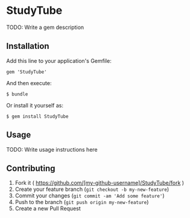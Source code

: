 # StudyTube

TODO: Write a gem description

## Installation

Add this line to your application's Gemfile:

    gem 'StudyTube'

And then execute:

    $ bundle

Or install it yourself as:

    $ gem install StudyTube

## Usage

TODO: Write usage instructions here

## Contributing

1. Fork it ( https://github.com/[my-github-username]/StudyTube/fork )
2. Create your feature branch (`git checkout -b my-new-feature`)
3. Commit your changes (`git commit -am 'Add some feature'`)
4. Push to the branch (`git push origin my-new-feature`)
5. Create a new Pull Request
